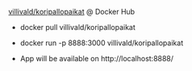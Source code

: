 [villivald/koripallopaikat](https://hub.docker.com/r/villivald/koripallopaikat) @ Docker Hub

- docker pull villivald/koripallopaikat

- docker run -p 8888:3000 villivald/koripallopaikat

- App will be available on http://localhost:8888/
